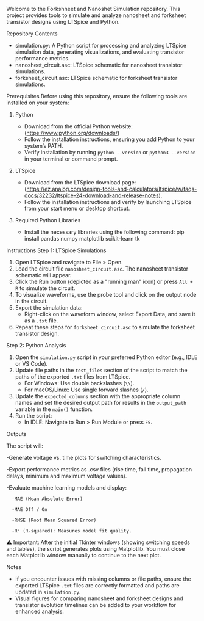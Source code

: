 Welcome to the Forkshheet and Nanoshet Simulation repository. This project provides tools to simulate and analyze nanosheet and forksheet transistor designs using LTSpice and Python.

Repository Contents
- simulation.py: A Python script for processing and analyzing LTSpice simulation data, generating visualizations, and evaluating transistor performance metrics.
- nanosheet_circuit.asc: LTSpice schematic for nanosheet transistor simulations.
- forksheet_circuit.asc: LTSpice schematic for forksheet transistor simulations.

Prerequisites
Before using this repository, ensure the following tools are installed on your system:
1. Python 
   - Download from the official Python website: (https://www.python.org/downloads/)
   - Follow the installation instructions, ensuring you add Python to your system’s PATH.
   - Verify installation by running `python --version` or `python3 --version` in your terminal or command prompt.

2. LTSpice
   - Download from the LTSpice download page:(https://ez.analog.com/design-tools-and-calculators/ltspice/w/faqs-docs/32232/ltspice-24-download-and-release-notes).
   - Follow the installation instructions and verify by launching LTSpice from your start menu or desktop shortcut.

3. Required Python Libraries 
   - Install the necessary libraries using the following command: pip install pandas numpy matplotlib scikit-learn tk

Instructions
Step 1: LTSpice Simulations
1. Open LTSpice and navigate to File > Open.
2. Load the circuit file `nanosheet_circuit.asc`. The nanosheet transistor schematic will appear.
3. Click the Run button (depicted as a "running man" icon) or press `Alt + R` to simulate the circuit.
4. To visualize waveforms, use the probe tool and click on the output node in the circuit.  
5. Export the simulation data:  
   - Right-click on the waveform window, select Export Data, and save it as a `.txt` file.  
6. Repeat these steps for `forksheet_circuit.asc` to simulate the forksheet transistor design.

Step 2: Python Analysis
1. Open the `simulation.py` script in your preferred Python editor (e.g., IDLE or VS Code).
2. Update file paths in the `test_files` section of the script to match the paths of the exported `.txt` files from LTSpice.  
   - For Windows: Use double backslashes (`\\`).  
   - For macOS/Linux: Use single forward slashes (`/`).
3. Update the `expected_columns` section with the appropriate column names and set the desired output path for results in the `output_path` variable in the `main()` function.
4. Run the script:  
   - In IDLE: Navigate to Run > Run Module or press `F5`.  

Outputs

The script will:

   -Generate voltage vs. time plots for switching characteristics.
   
   -Export performance metrics as .csv files (rise time, fall time, propagation delays, minimum and maximum voltage values).
   
   -Evaluate machine learning models and display:
   
      -MAE (Mean Absolute Error)
      
      -MAE Off / On
      
      -RMSE (Root Mean Squared Error)
      
      -R² (R-squared): Measures model fit quality.

⚠️ Important: After the initial Tkinter windows (showing switching speeds and tables), the script generates plots using Matplotlib.
You must close each Matplotlib window manually to continue to the next plot.

Notes
- If you encounter issues with missing columns or file paths, ensure the exported LTSpice `.txt` files are correctly formatted and paths are updated in `simulation.py`.
- Visual figures for comparing nanosheet and forksheet designs and transistor evolution timelines can be added to your workflow for enhanced analysis.
